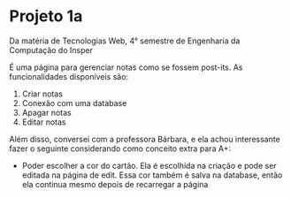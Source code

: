 # Projeto 1a

Da matéria de Tecnologias Web, 4° semestre de Engenharia da Computação do Insper

É uma página para gerenciar notas como se fossem post-its. As funcionalidades disponíveis são:
1. Criar notas
2. Conexão com uma database
3. Apagar notas
4. Editar notas

Além disso, conversei com a professora Bárbara, e ela achou interessante fazer o seguinte considerando como conceito extra para A+:
- Poder escolher a cor do cartão. Ela é escolhida na criação e pode ser editada na página de edit. Essa cor também é salva na database, então ela continua mesmo depois de recarregar a página